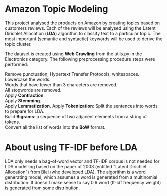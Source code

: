 # Amazon Topic Modeling
This project analysed the products on Amazon by creating topics based on customers reviews. Each of the reviews will be analysed using the Latent Dirichlet Allocation (**LDA**) algorithm to classify text to a particular topic. The most important (semantic and syntactic) keywords will be used to derive the topic cluster.
 
The dataset is created using **Web Crawling** from the utils.py in the Electronics category. The following preprocessing procedure steps were performed:

Remove punctuation, Hypertext Transfer Protocols, whitespaces.  
Lowercase the words.  
Words that have fewer than 3 characters are removed.  
All stopwords are removed.  
Apply **Contraction**.  
Apply **Stemming**.  
Apply **Lemmatization**. 
Apply **Tokenization**: Split the sentences into words to prepare for LDA.  
Build **Bigrams**: a sequence of two adjacent elements from a string of tokens.  
Convert all the list of words into the **BoW** format.  

# About using TF-IDF before LDA
LDA only needs a bag-of-word vector and TF-IDF corpus is not needed for LDA modelling based on the paper of 2003 (entitled "Latent Dirichlet Allocation") from Blei (who developed LDA). The algorithm is a word generating model, which assumes a word is generated from a multinomial distribution. It doesn't make sense to say 0.6 word (tf-idf frequency weight) is generated from some distribution.
